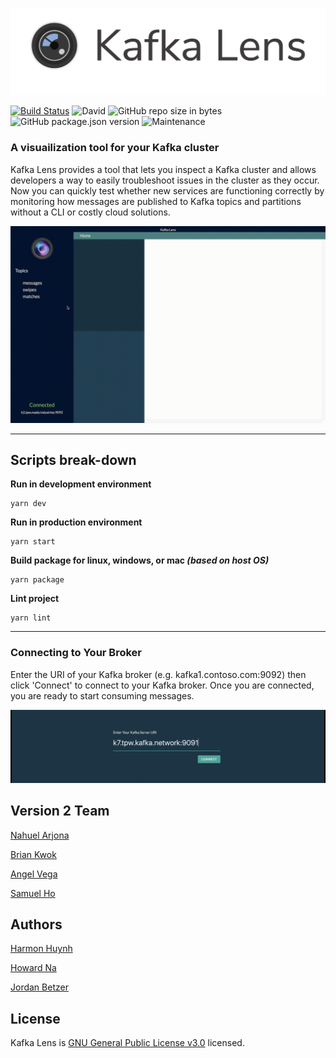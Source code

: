 ![Kafka Lens Logo](assets/images/kl-f-logo.png)

[![Build Status](https://travis-ci.com/kafka-lens/kafka-lens.svg?branch=master)](https://travis-ci.com/kafka-lens/kafka-lens)
![David](https://img.shields.io/david/oslabs-beta/kafka-lens?color=brightgreen)
![GitHub repo size in bytes](https://img.shields.io/github/repo-size/oslabs-beta/kafka-lens.svg)
![GitHub package.json version](https://img.shields.io/github/package-json/v/oslabs-beta/kafka-lens.svg)
![Maintenance](https://img.shields.io/maintenance/yes/2019.svg)

### A visuailization tool for your Kafka cluster

Kafka Lens provides a tool that lets you inspect a Kafka cluster and allows developers a way to easily troubleshoot issues in the cluster as they occur. Now you can quickly test whether new services are functioning correctly by monitoring how messages are published to Kafka topics and partitions without a CLI or costly cloud solutions.

![Screen Capture](assets/images/kl-g.gif)

***

## Scripts break-down

**Run in development environment**
```
yarn dev
```
**Run in production environment**
```
yarn start
```

**Build package for linux, windows, or mac *(based on host OS)***
```
yarn package
```

**Lint project**
```
yarn lint
```

***

### Connecting to Your Broker

Enter the URI of your Kafka broker (e.g. kafka1.contoso.com:9092) then click 'Connect' to connect to your Kafka broker. Once you are connected, you are ready to start consuming messages.

![](assets/images/cp-rm.gif)

## Version 2 Team

[Nahuel Arjona](https://github.com/nahuelarjonadev)

[Brian Kwok](https://github.com/briankwok15)

[Angel Vega](https://github.com/AngelEvelyn)

[Samuel Ho](https://github.com/samueldaraho)

## Authors

[Harmon Huynh](https://github.com/iAmHarmon)

[Howard Na](https://github.com/howardNa)

[Jordan Betzer](https://github.com/jordanzobean)

## License

Kafka Lens is [GNU General Public License v3.0](https://github.com/nahuelarjonadev/kafka-lens/blob/master/LICENSE) licensed.
